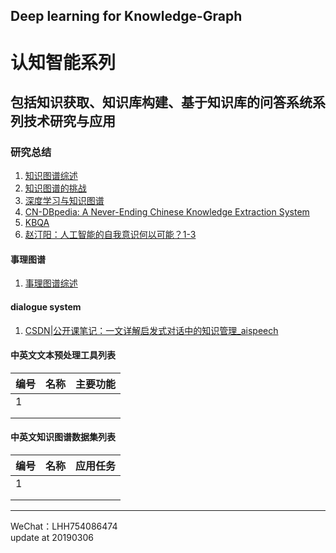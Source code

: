 Deep learning for Knowledge-Graph
---
# 认知智能系列  
## 包括知识获取、知识库构建、基于知识库的问答系统系列技术研究与应用  
### 研究总结  
1. [知识图谱综述](http://naotu.baidu.com/file/cffcb478adf07522b64eddb8914c0884?token=01df87c5af357993)   
2. [知识图谱的挑战](http://naotu.baidu.com/file/9e3257e54c15c6607fa9d5d40111e1bc?token=d8acd3739ba44f6b)  
3. [深度学习与知识图谱](http://naotu.baidu.com/file/c1e3580697d86dcb29797c068b7a1679?token=76a20c7f80d0137b)  
4. [CN-DBpedia: A Never-Ending Chinese Knowledge Extraction System](http://naotu.baidu.com/file/a5cf40aae93fe42373e8700dc8d999c8?token=bd54a903100040e8)  
5. [KBQA](http://naotu.baidu.com/file/5c17a01de73d972501d8b3cd187908cb?token=b9a47b442d527efe)  
6. [赵汀阳：人工智能的自我意识何以可能？1-3](http://m.aisixiang.com/data/114807.html)
#### 事理图谱  
1. [事理图谱综述](http://naotu.baidu.com/file/528dabd616383f39971be09020fc9cab?token=1d18d940bf63ea42)





#### dialogue system  
1. [CSDN|公开课笔记：一文详解启发式对话中的知识管理_aispeech](http://www.aispeech.com/index.php?m=content&c=index&a=show&catid=22&id=339)



#### 中英文文本预处理工具列表
| 编号        | 名称    |  主要功能  |
| --------   | -----:  | :----:     |
| 1          |         |            |
|            |         |            |
|            |         |            |
#### 中英文知识图谱数据集列表
| 编号        | 名称    |  应用任务  |
| --------   | -----:  | :----:     |
| 1          |         |            |
|            |         |            |
|            |         |            |

---
WeChat：LHH754086474  
update at 20190306
